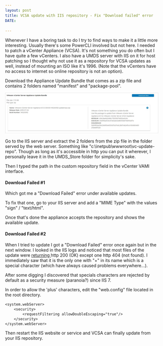 ```yaml
---
layout: post
title: VCSA update with IIS repository - Fix "Download failed" error
DATE: 

---
```

Whenever I have a boring task to do I try to find ways to make it a little more interesting. Usually there's some PowerCLI involved but not here. I needed to patch a vCenter Appliance (VCSA). It's not something you do often but I have quite a few vCenters. I also have a UMDS server with IIS on it for host patching so I thought why not use it as a repository for VCSA updates as well, instead of mounting an ISO like it's 1996. (Note that the vCenters have no access to internet so online repository is not an option).

Download the Appliance Update Bundle that comes as a zip file and contains 2 folders named "manifest" and "package-pool".

![](/img/repo-iis-vcsa1.JPG)

Go to the IIS server and extract the 2 folders from the zip file in the folder served by the web server. Something like "c:\\inetpub\\wwwroot\\vc-update-repo". Though as long as it's accessible in http you can put it wherever, I personally leave it in the UMDS_Store folder for simplicity's sake.

Then I typed the path in the custom repository field in the vCenter VAMI interface.

#### Download Failed #1

Which got me a "Download Failed" error under available updates.

To fix that one, go to your IIS server and add a "MIME Type" with the values "sign" / "text/html".

Once that's done the appliance accepts the repository and shows the available update. 

#### Download Failed #2

When I tried to update I got a "Download Failed" error once again but in the next window.  I looked in the IIS logs and noticed that most files of the update were [returning ](https://en.wikipedia.org/wiki/List_of_HTTP_status_codes)http 200 (OK) except one http 404 (not found). I immediately saw that it is the only one with "+" in its name which is a special character (which have always caused problems everywhere...).

After some digging I discovered that specials characters are rejected by default as a security measure (paranoia?) since IIS 7.

In order to allow the 'plus' characters, edit the "web.config" file located in the root directory.

    <system.webServer>
        <security>
            <requestFiltering allowDoubleEscaping="true"/>
        </security>
    </system.webServer>

Then restart the IIS website or service and VCSA can finally update from your IIS repository.
